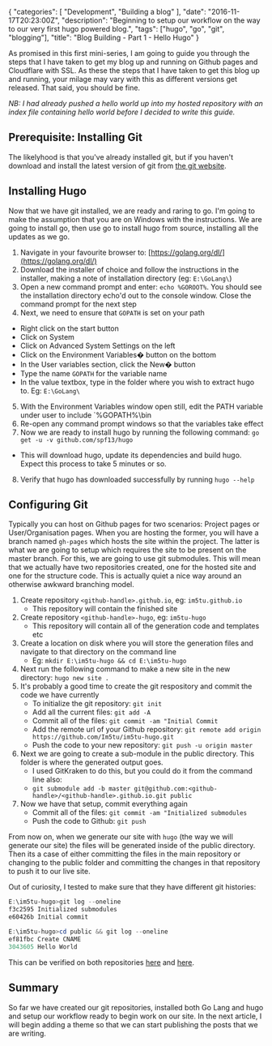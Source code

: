 {
   "categories": [ "Development", "Building a blog" ],
   "date": "2016-11-17T20:23:00Z",
   "description": "Beginning to setup our workflow on the way to our very first hugo powered blog.",
   "tags": ["hugo", "go", "git", "blogging"],
   "title": "Blog Building - Part 1 - Hello Hugo"
}

As promised in this first mini-series, I am going to guide you through the steps that I have taken to get my blog up and running on Github pages and Cloudflare with SSL. As these the steps that I have taken to get this blog up and running, your milage may vary with this as different versions get released. That said, you should be fine.
<!--more-->

*NB: I had already pushed a hello world up into my hosted repository with an index file containing hello world before I decided to write this guide.*

## Prerequisite: Installing Git

The likelyhood is that you've already installed git, but if you haven't download and install the latest version of git from [the git website](https://git-scm.com/).

## Installing Hugo

Now that we have git installed, we are ready and raring to go. I'm going to make the assumption that you are on Windows with the instructions. We are going to install go, then use go to install hugo from source, installing all the updates as we go.

1. Navigate in your favourite browser to: [https://golang.org/dl/](https://golang.org/dl/)
2. Download the installer of choice and follow the instructions in the installer, making a note of installation directory (eg: `E:\GoLang\`)
3. Open a new command prompt and enter: `echo %GOROOT%`. You should see the installation directory echo'd out to the console window. Close the command prompt for the next step
4. Next, we need to ensure that `GOPATH` is set on your path
  - Right click on the start button
  - Click on System
  - Click on Advanced System Settings on the left
  - Click on the Environment Variables� button on the bottom
  - In the User variables section, click the New� button
  - Type the name `GOPATH` for the variable name
  - In the value textbox, type in the folder where you wish to extract hugo to. Eg: `E:\GoLang\`
5. With the Environment Variables window open still, edit the PATH variable under user to include `%GOPATH%\bin
6. Re-open any command prompt windows so that the variables take effect
7. Now we are ready to install hugo by running the following command: `go get -u -v github.com/spf13/hugo`
  - This will download hugo, update its dependencies and build hugo. Expect this process to take 5 minutes or so.
8. Verify that hugo has downloaded successfully by running `hugo --help`

## Configuring Git

Typically you can host on Github pages for two scenarios: Project pages or User/Organisation pages. When you are hosting the former, you will have a branch named `gh-pages` which hosts the site within the project. The latter is what we are going to setup which requires the site to be present on the master branch. For this, we are going to use git submodules. This will mean that we actually have two repositories created, one for the hosted site and one for the structure code. This is actually quiet a nice way around an otherwise awkward branching model.

1. Create repository `<github-handle>.github.io`, eg: `im5tu.github.io`
	- This repository will contain the finished site
2. Create repository `<github-handle>-hugo`, eg: `im5tu-hugo`
	- This repository will contain all of the generation code and templates etc
3. Create a location on disk where you will store the generation files and navigate to that directory on the command line
	- Eg: `mkdir E:\im5tu-hugo && cd E:\im5tu-hugo`
4. Next run the following command to make a new site in the new directory: `hugo new site .`
5. It's probably a good time to create the git respository and commit the code we have currently
	- To initialize the git repository: `git init`
	- Add all the current files: `git add -A`
	- Commit all of the files: `git commit -am "Initial Commit`
	- Add the remote url of your Github repository: `git remote add origin https://github.com/Im5tu/im5tu-hugo.git`
	- Push the code to your new repository: `git push -u origin master`
6. Next we are going to create a sub-module in the public directory. This folder is where the generated output goes.
	- I used GitKraken to do this, but you could do it from the command line also:
	- `git submodule add -b master git@github.com:<github-handle>/<github-handle>.github.io.git public`
7. Now we have that setup, commit everything again
	- Commit all of the files: `git commit -am "Initialized submodules`
	- Push the code to Github: `git push`

From now on, when we generate our site with `hugo` (the way we will generate our site) the files will be generated inside of the public directory. Then its a case of either committing the files in the main repository or changing to the public folder and committing the changes in that repository to push it to our live site.

Out of curiosity, I tested to make sure that they have different git histories:

``` powershell
E:\im5tu-hugo>git log --oneline
f3c2595 Initialized submodules
e60426b Initial commit

E:\im5tu-hugo>cd public && git log --oneline
ef81fbc Create CNAME
3043605 Hello World
```

This can be verified on both repositories [here](https://github.com/Im5tu/im5tu-hugo/commits/master) and [here](https://github.com/Im5tu/im5tu.github.io/commits/master).

## Summary

So far we have created our git repositories, installed both Go Lang and hugo and setup our workflow ready to begin work on our site. In the next article, I will begin adding a theme so that we can start publishing the posts that we are writing.